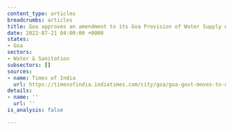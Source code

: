 ```yaml
---
content_type: articles
breadcrumbs: articles
title: Goa approves an amendment to its Goa Provision of Water Supply Act 2003
date: 2022-07-21 04:00:00 +0000
states:
- Goa
sectors:
- Water & Sanitation
subsectors: []
sources:
- name: Times of India
  url: https://timesofindia.indiatimes.com/city/goa/goa-govt-moves-to-decriminalise-water-supply-act-hikes-fines/articleshow/92853655.cms
details:
- name: ''
  url: ''
is_analysis: false

---
```

